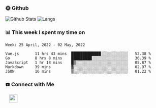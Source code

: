 

<h3> 🌞 Github</h3>

![Github Stats](https://github-readme-stats-beta-lovat.vercel.app/api?username=QiuYukang&count_private=true&show_icons=true&hide=stars)
![Langs](https://github-readme-stats-beta-lovat.vercel.app/api/top-langs/?username=QiuYukang&count_private=true&layout=compact)

<h3> 📊 This week I spent my time on</h3>

<!--START_SECTION:waka-->
```text
Week: 25 April, 2022 - 02 May, 2022

Vue.js       11 hrs 43 mins  █████████████░░░░░░░░░░░░   52.38 % 
Go           8 hrs 8 mins    █████████░░░░░░░░░░░░░░░░   36.39 % 
JavaScript   1 hr 18 mins    █▒░░░░░░░░░░░░░░░░░░░░░░░   05.87 % 
Markdown     39 mins         ▓░░░░░░░░░░░░░░░░░░░░░░░░   02.97 % 
JSON         16 mins         ▒░░░░░░░░░░░░░░░░░░░░░░░░   01.22 % 
```
<!--END_SECTION:waka-->

<!--
<h3>🛠 Tech Stack</h3>

- 💻 &nbsp; Java | C | Matlab | C++ | Python
- 🌐 &nbsp; HTML | CSS | JavaScript | Bootstrap
- 🛢  &nbsp; MySQL | Redis
- 🔧 &nbsp; NS-3 | Git | Markdown
-->

<h3> ☎️ Connect with Me </h3>
&nbsp;&nbsp;
<a href="mailto:b612n@qq.com">
  <img href="mailto:b612n@qq.com" align="center" width="26px" src="https://github.com/TheDudeThatCode/TheDudeThatCode/blob/master/Assets/Gmail.svg" />
</a>
